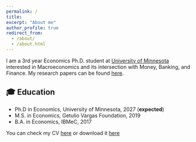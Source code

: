 ```yaml
---
permalink: /
title: 
excerpt: "About me"
author_profile: true
redirect_from:
  - /about/
  - /about.html
---
```


I am a 3rd year Economics Ph.D. student at [University of Minnesota](https://cla.umn.edu/economics/graduate/degrees/phd-economics) interested in Macroeconomics and its intersection with Money, Banking, and Finance. My research papers can be found [here](/publications).


## 🎓 Education

- Ph.D in Economics, University of Minnesota, 2027 (**expected**)
- M.S. in Economics, Getulio Vargas Foundation, 2019
- B.A. in Economics, IBMeC, 2017

You can check my CV [here](/resume) or download it [here](https://github.com/angeloahm/personal-cv/blob/master/CV___Angelo_Mendes.pdf)
